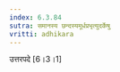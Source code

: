 ```yaml
---
index: 6.3.84
sutra: समानस्य छन्दस्यमूर्धप्रभृत्युदर्केषु
vritti: adhikara
---
```


 उत्तरपदे [6।3।1] 